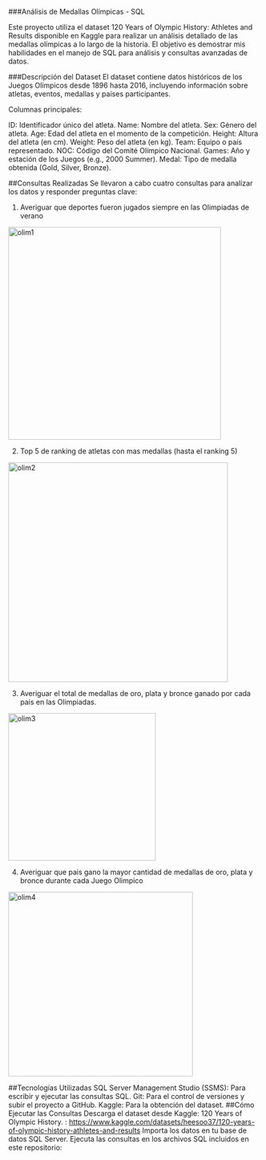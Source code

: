 ###Análisis de Medallas Olímpicas - SQL

Este proyecto utiliza el dataset 120 Years of Olympic History: Athletes and Results disponible en Kaggle para realizar un análisis detallado de las medallas olímpicas a lo largo de la historia. El objetivo es demostrar mis habilidades en el manejo de SQL para análisis y consultas avanzadas de datos.

###Descripción del Dataset
El dataset contiene datos históricos de los Juegos Olímpicos desde 1896 hasta 2016, incluyendo información sobre atletas, eventos, medallas y países participantes.

Columnas principales:

ID: Identificador único del atleta.
Name: Nombre del atleta.
Sex: Género del atleta.
Age: Edad del atleta en el momento de la competición.
Height: Altura del atleta (en cm).
Weight: Peso del atleta (en kg).
Team: Equipo o país representado.
NOC: Código del Comité Olímpico Nacional.
Games: Año y estación de los Juegos (e.g., 2000 Summer).
Medal: Tipo de medalla obtenida (Gold, Silver, Bronze).

##Consultas Realizadas
Se llevaron a cabo cuatro consultas para analizar los datos y responder preguntas clave:

1. Averiguar que deportes fueron jugados siempre en las Olimpiadas de verano
<img width="424" alt="olim1" src="https://github.com/user-attachments/assets/154e75e7-38af-43e1-89f0-a9a685d2349b">

2. Top 5 de ranking de atletas con mas medallas (hasta el ranking 5)
<img width="438" alt="olim2" src="https://github.com/user-attachments/assets/3b5a8e07-070f-4c4c-a07a-3db99c35f778">

3. Averiguar el total de medallas de oro, plata y bronce ganado por cada pais en las Olimpiadas.
<img width="294" alt="olim3" src="https://github.com/user-attachments/assets/bae7cb23-ea05-46c3-aca9-146931d7a612">

4. Averiguar que pais gano la mayor cantidad de medallas de oro, plata y bronce durante cada Juego Olimpico

<img width="368" alt="olim4" src="https://github.com/user-attachments/assets/04dbb111-c021-46ba-82d2-15d8e7598eb8">

##Tecnologías Utilizadas
SQL Server Management Studio (SSMS): Para escribir y ejecutar las consultas SQL.
Git: Para el control de versiones y subir el proyecto a GitHub.
Kaggle: Para la obtención del dataset.
##Cómo Ejecutar las Consultas
Descarga el dataset desde Kaggle: 120 Years of Olympic History. : https://www.kaggle.com/datasets/heesoo37/120-years-of-olympic-history-athletes-and-results
Importa los datos en tu base de datos SQL Server.
Ejecuta las consultas en los archivos SQL incluidos en este repositorio:

